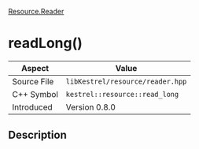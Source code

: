 [Resource.Reader](index)
# readLong()
| Aspect | Value |
| --- | --- |
| Source File | `libKestrel/resource/reader.hpp` |
| C++ Symbol | `kestrel::resource::read_long` |
| Introduced | Version 0.8.0 |
## Description


